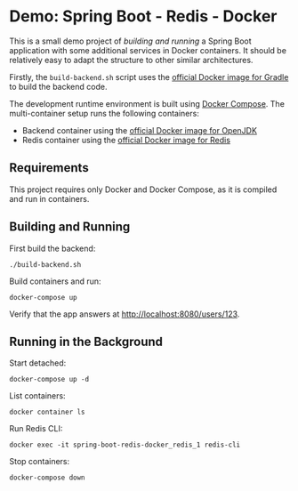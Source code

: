 Demo: Spring Boot - Redis - Docker
==================================

This is a small demo project of *building and running* a Spring Boot application with some 
additional services in Docker containers. It should be relatively easy to adapt the
structure to other similar architectures.

Firstly, the `build-backend.sh` script uses the [official Docker image for Gradle](https://hub.docker.com/_/gradle) to
build the backend code.

The development runtime environment is built using [Docker Compose](https://docs.docker.com/compose/).
The multi-container setup runs the following containers:

* Backend container using the [official Docker image for OpenJDK](https://hub.docker.com/_/openjdk)
* Redis container using the [official Docker image for Redis](https://hub.docker.com/_/redis)


Requirements
------------

This project requires only Docker and Docker Compose, as it is compiled and run in containers.


Building and Running
--------------------

First build the backend:

    ./build-backend.sh

Build containers and run:

    docker-compose up

Verify that the app answers at <http://localhost:8080/users/123>.


Running in the Background
-------------------------

Start detached:

    docker-compose up -d

List containers:

    docker container ls

Run Redis CLI:

    docker exec -it spring-boot-redis-docker_redis_1 redis-cli

Stop containers:

    docker-compose down
